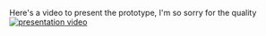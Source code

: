 Here's a video to present the prototype, I'm so sorry for the quality
[![presentation video](https://img.youtube.com/vi/hpK9AfIScEA/0.jpg)](https://www.youtube.com/watch?v=hpK9AfIScEA)
